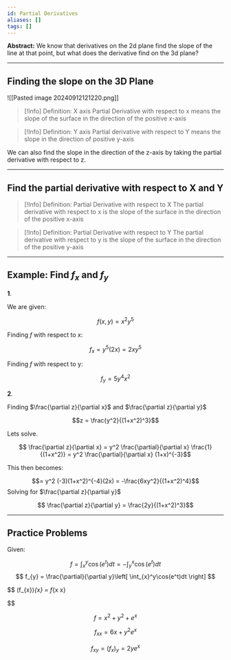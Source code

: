 ```yaml
---
id: Partial Derivatives
aliases: []
tags: []
---
```


**Abstract:** We know that derivatives on the 2d plane find the slope of the line at that point, but what does the derivative find on the 3d plane?

---

## Finding the slope on the 3D Plane

![[Pasted image 20240912121220.png]]

> [!Info] Definition: X axis
> Partial Derivative with respect to x means the slope of the surface in the direction of the positive x-axis

> [!Info] Definition: Y axis
> Partial derivative with respect to Y means the slope in the direction of positive y-axis

We can also find the slope in the direction of the z-axis by taking the partial derivative with respect to z.

---

## Find the partial derivative with respect to X and Y

> [!Info] Definition: Partial Derivative with respect to X
> The partial derivative with respect to x is the slope of the surface in the direction of the positive x-axis

> [!Info] Definition: Partial Derivative with respect to Y
> The partial derivative with respect to y is the slope of the surface in the direction of the positive y-axis

---

## Example: Find $f_{x}$ and $f_{y}$ 

**1**. 

We are given:

$$ f(x,y) = x^2 y^5 $$

Finding $f$ with respect to x:

$$ f_{x} = y^5 (2x) = 2xy^5 $$

Finding $f$ with respect to y:

$$ f_{y} = 5y^4x^2 $$

**2**.

Finding $\frac{\partial z}{\partial x}$ and $\frac{\partial z}{\partial y}$

$$z = \frac{y^2}{(1+x^2)^3}$$

Lets solve.

$$ \frac{\partial z}{\partial x} = y^2 \frac{\partial}{\partial x} \frac{1}{(1+x^2)} = y^2 \frac{\partial}{\partial x} (1+x)^{-3}$$

This then becomes:

$$= y^2 (-3)(1+x^2)^{-4}(2x) = -\frac{6xy^2}{(1+x^2)^4}$$
Solving for $\frac{\partial z}{\partial y}$

$$ \frac{\partial z}{\partial y} = \frac{2y}{(1+x^2)^3}$$

---


## Practice Problems

Given:

$$
f = \int_{x}^y \cos(e^t)dt = -\int_{y}^x\cos(e^t)dt
$$
$$
f_{y} = \frac{\partial}{\partial y}\left[ \int_{x}^y\cos(e^t)dt \right] 
$$


$$
(f_{x})_{x} = f_{x x}

$$

$$
f= x^2+y^2+e^x
$$

$$
f_{x x} = 6x + y^2e^x
$$

$$
f_{x y} = (f_{x})_{y} = 2ye^x
$$